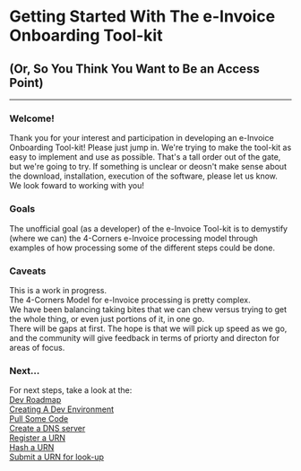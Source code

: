 # Getting Started With The e-Invoice Onboarding Tool-kit
## (Or, So You Think You Want to Be an Access Point)

***
### Welcome!
Thank you for your interest and participation in developing an e-Invoice Onboarding Tool-kit!
Please just jump in.  We're trying to make the tool-kit as easy to implement and use as possible.  That's a tall order out of the gate, but we're going to try. If something is unclear or deosn't make sense about the download, installation, execution of the software, please let us know.   
We look foward to working with you!

### Goals
The unofficial goal (as a developer) of the e-Invoice Tool-kit is to demystify (where we can) the 4-Corners e-Invoice processing model through examples of how processing some of the different steps could be done.  


### Caveats
This is a work in progress.  
The 4-Corners Model for e-Invoice processing is pretty complex.  
We have been balancing taking bites that we can chew versus trying to get the whole thing, or even just portions of it, in one go.  
There will be gaps at first.  The hope is that we will pick up speed as we go, and the community will give feedback in terms of priorty and directon for areas of focus.   

### Next...
For next steps, take a look at the:  
[Dev Roadmap](https://github.com/BPC-OpenSourceTools/Discovery-Tools/blob/main/einvoice/docs/roadmap.md)  
[Creating A Dev Environment](https://github.com/BPC-OpenSourceTools/Discovery-Tools/blob/main/einvoice/docs/dev_env.md)    
[Pull Some Code](https://github.com/BPC-OpenSourceTools/Discovery-Tools/blob/main/einvoice/docs/pull_code.md)   
[Create a DNS server](https://github.com/BPC-OpenSourceTools/Discovery-Tools/blob/main/einvoice/docs/dns_server.md)   
[Register a URN](https://github.com/BPC-OpenSourceTools/Discovery-Tools/blob/main/einvoice/docs/register_urn.md)   
[Hash a URN](https://github.com/BPC-OpenSourceTools/Discovery-Tools/blob/main/einvoice/docs/hash_urn.md)   
[Submit a URN for look-up](https://github.com/BPC-OpenSourceTools/Discovery-Tools/blob/main/einvoice/docs/lookup_urn.md)     